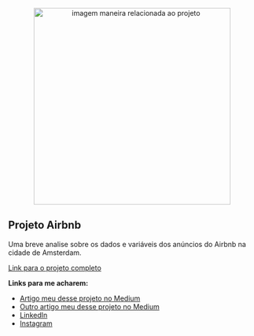 

<p align="center">
  <img src="https://images.unsplash.com/photo-1480843669328-3f7e37d196ae?ixid=MnwxMjA3fDB8MHxzZWFyY2h8MzF8fGRhdGF8ZW58MHx8MHx8&ixlib=rb-1.2.1&auto=format&fit=crop&w=500&q=60" alt="imagem maneira relacionada ao projeto"height=400px >
</p>

## Projeto Airbnb

Uma breve analise sobre os dados e variáveis dos anúncios do Airbnb na cidade de Amsterdam.

[Link para o projeto completo](https://medium.com/@rafaelnduarte)

**Links para me acharem:**
* [Artigo meu desse projeto no Medium](https://medium.com/@rafaelnduarte)
* [Outro artigo meu desse projeto no Medium](https://medium.com/@rafaelnduarte)
* [LinkedIn](https://www.linkedin.com/in/rafael-n-duarte/)
* [Instagram](https://www.linkedin.com/in/rafael-n-duarte/)


